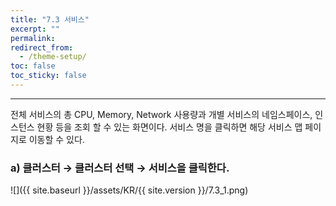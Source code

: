 ```yaml
---
title: "7.3 서비스"
excerpt: ""
permalink: 
redirect_from:
  - /theme-setup/
toc: false
toc_sticky: false
---
```


---
전체 서비스의 총 CPU, Memory, Network 사용량과 개별 서비스의 네임스페이스, 인스턴스 현황 등을 조회 할 수 있는 화면이다. 서비스 명을 클릭하면 해당 서비스 맵 페이지로 이동할 수 있다.

### a\) 클러스터 → 클러스터 선택 → 서비스을 클릭한다.
![]({{ site.baseurl }}/assets/KR/{{ site.version }}/7.3_1.png)
